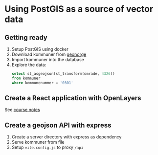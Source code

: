 # Using PostGIS as a source of vector data

## Getting ready

1. Setup PostGIS using docker
2. Download kommuner from [geonorge](https://kartkatalog.geonorge.no/metadata/administrative-enheter-kommuner/041f1e6e-bdbc-4091-b48f-8a5990f3cc5b)
3. Import kommuner into the database
4. Explore the data:
   ```sql
   select st_asgeojson(st_transform(omrade, 4326))
   from kommuner
   where kommunenummer = '0301'
   ```

## Create a React application with OpenLayers

See [course notes](https://github.com/kristiania-kws2100-2024/kristiania-kws2100-2024.github.io/tree/main#reference-material)

## Create a geojson API with express

1. Create a server directory with express as dependency
2. Serve kommuner from file
3. Setup `vite.config.js` to proxy `/api`
